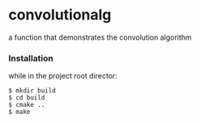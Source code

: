 # convolutionalg
a function that demonstrates the convolution algorithm

### Installation
while in the project root director:
```
$ mkdir build
$ cd build
$ cmake ..
$ make
```
